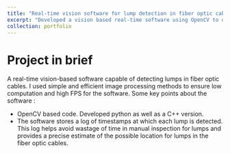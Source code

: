 ```yaml
---
title: "Real-time vision software for lump detection in fiber optic cables"
excerpt: "Developed a vision based real-time software using OpenCV to detect lumps in fiberoptic cables<br/><img src='/images/lump-detection.gif'>"
collection: portfolio
---
```


Project in brief
================

A real-time vision-based software capable of detecting lumps in fiber optic cables. I used simple and efficient image processing methods to ensure low computation and high FPS for the software. Some key points about the software :
* OpenCV based code. Developed python as well as a C++ version.
* The software stores a log of timestamps at which each lump is detected. This log helps avoid wastage of time in manual inspection for lumps and provides a precise estimate of the possible location for lumps in the fiber optic cables.
